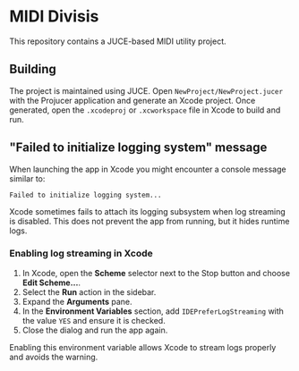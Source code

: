 # MIDI Divisis

This repository contains a JUCE-based MIDI utility project.

## Building

The project is maintained using JUCE. Open `NewProject/NewProject.jucer` with the Projucer application and generate an Xcode project. Once generated, open the `.xcodeproj` or `.xcworkspace` file in Xcode to build and run.

## "Failed to initialize logging system" message

When launching the app in Xcode you might encounter a console message similar to:

```
Failed to initialize logging system...
```

Xcode sometimes fails to attach its logging subsystem when log streaming is disabled. This does not prevent the app from running, but it hides runtime logs.

### Enabling log streaming in Xcode

1. In Xcode, open the **Scheme** selector next to the Stop button and choose **Edit Scheme…**.
2. Select the **Run** action in the sidebar.
3. Expand the **Arguments** pane.
4. In the **Environment Variables** section, add `IDEPreferLogStreaming` with the value `YES` and ensure it is checked.
5. Close the dialog and run the app again.

Enabling this environment variable allows Xcode to stream logs properly and avoids the warning.
